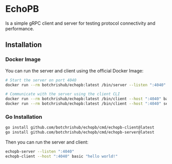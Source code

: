# EchoPB

Is a simple gRPC client and server for testing protocol connectivity and performance.

## Installation

### Docker Image

You can run the server and client using the official Docker Image:

```sh
# Start the server on port 4040
docker run --rm botchrishub/echopb:latest /bin/server --listen ":4040"

# Communicate with the server using the client CLI
docker run --rm botchrishub/echopb:latest /bin/client --host ":4040" basic "hello world!"
docker run --rm botchrishub/echopb:latest /bin/client --host ":4040" server-stream "hello world!" --count 1000 --interval 250
```

### Go Installation

```sh
go install github.com/botchrishub/echopb/cmd/echopb-client@latest
go install github.com/botchrishub/echopb/cmd/echopb-server@latest
```

Then you can run the server and client:

```sh
echopb-server --listen ":4040"
echopb-client --host ":4040" basic "hello world!"
```
